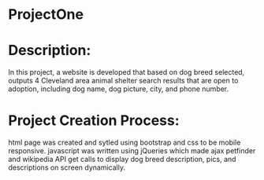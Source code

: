 # ProjectOne

# Description:

In this project, a website is developed that based on dog breed selected, outputs 4 Cleveland area animal shelter search results that are open to adoption, including dog name, dog picture, city, and phone number.

# Project Creation Process:

html page was created and sytled using bootstrap and css to be mobile responsive. javascript was written using jQueries which made ajax petfinder and wikipedia API get calls to display dog breed description, pics, and descriptions on screen dynamically.